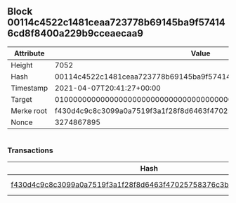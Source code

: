 ## Block 00114c4522c1481ceaa723778b69145ba9f574146cd8f8400a229b9cceaecaa9

Attribute | Value
--- | ---
Height | 7052
Hash | 00114c4522c1481ceaa723778b69145ba9f574146cd8f8400a229b9cceaecaa9
Timestamp | 2021-04-07T20:41:27+00:00
Target | 0100000000000000000000000000000000000000000000000000000000000000
Merke root | f430d4c9c8c3099a0a7519f3a1f28f8d6463f47025758376c3b17d8d89265433
Nonce | 3274867895

```

```

### Transactions

Hash | Amount
--- | ---
[f430d4c9c8c3099a0a7519f3a1f28f8d6463f47025758376c3b17d8d89265433](f430d4c9c8c3099a0a7519f3a1f28f8d6463f47025758376c3b17d8d89265433.md) | 10.00000000 SKEPTI 
